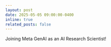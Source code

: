 ```yaml
---
layout: post
date: 2025-05-05 09:00:00-0400
inline: true
related_posts: false
---
```


Joining Meta GenAI as an AI Research Scientist!